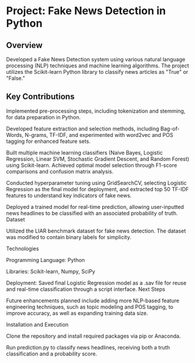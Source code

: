 

# Project: Fake News Detection in Python

## Overview
Developed a Fake News Detection system using various natural language processing (NLP) techniques and machine learning algorithms. The project utilizes the Scikit-learn Python library to classify news articles as "True" or "False."

## Key Contributions

Implemented pre-processing steps, including tokenization and stemming, for data preparation in Python.

Developed feature extraction and selection methods, including Bag-of-Words, N-grams, TF-IDF, and experimented with word2vec and POS tagging for enhanced feature sets.

Built multiple machine learning classifiers (Naive Bayes, Logistic Regression, Linear SVM, Stochastic Gradient Descent, and Random Forest) using Scikit-learn. Achieved optimal model selection through F1-score comparisons and confusion matrix analysis.

Conducted hyperparameter tuning using GridSearchCV, selecting Logistic Regression as the final model for deployment, and extracted top 50 TF-IDF features to understand key indicators of fake news.

Deployed a trained model for real-time prediction, allowing user-inputted news headlines to be classified with an associated probability of truth.
Dataset

Utilized the LIAR benchmark dataset for fake news detection. The dataset was modified to contain binary labels for simplicity.

Technologies

Programming Language: Python

Libraries: Scikit-learn, Numpy, SciPy

Deployment: Saved final Logistic Regression model as a .sav file for reuse and real-time classification through a script interface.
Next Steps

Future enhancements planned include adding more NLP-based feature engineering techniques, such as topic modeling and POS tagging, to improve accuracy, as well as expanding training data size.

Installation and Execution

Clone the repository and install required packages via pip or Anaconda.

Run prediction.py to classify news headlines, receiving both a truth classification and a probability score.
